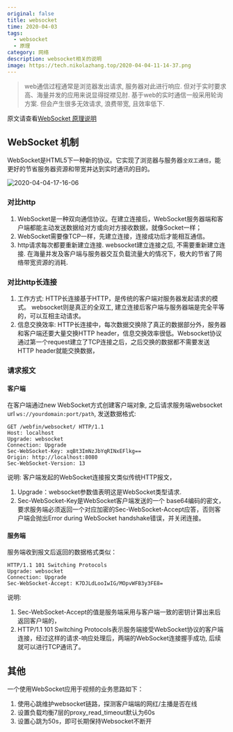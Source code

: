 ```yaml
---
original: false
title: websocket
time: 2020-04-03
tags: 
  - websocket
  - 原理
category: 网络
description: websocket相关的说明
image: https://tech.nikolazhang.top/2020-04-04-11-14-37.png
---
```


> web通信过程通常是浏览器发出请求, 服务器对此进行响应. 但对于实时要求高、海量并发的应用来说显得捉襟见肘. 基于web的实时通信一般采用轮询方案. 但会产生很多无效请求, 浪费带宽, 且效率低下.

原文请查看[WebSocket 原理说明](https://cloud.tencent.com/document/product/214/4150)

## WebSocket 机制

WebSocket是HTML5下一种新的协议。它实现了浏览器与服务器`全双工通信`，能更好的节省服务器资源和带宽并达到实时通讯的目的。

![2020-04-04-17-16-06](https://tech.nikolazhang.top/2020-04-04-17-16-06.png)

### 对比http

1. WebSocket是一种双向通信协议。在建立连接后，WebSocket服务器端和客户端都能主动发送数据给对方或向对方接收数据，就像Socket一样；
2. WebSocket需要像TCP一样，先建立连接，连接成功后才能相互通信。
3. http请求每次都要重新建立连接. websocket建立连接之后, 不需要重新建立连接. 在海量并发及客户端与服务器交互负载流量大的情况下，极大的节省了网络带宽资源的消耗.

### 对比http长连接

1. 工作方式: HTTP长连接基于HTTP，是传统的客户端对服务器发起请求的模式。 websocket则是真正的全双工, 建立连接后客户端与服务器端是完全平等的，可以互相主动请求。
2. 信息交换效率: HTTP长连接中，每次数据交换除了真正的数据部分外，服务器和客户端还要大量交换HTTP header，信息交换效率很低。Websocket协议通过第一个request建立了TCP连接之后，之后交换的数据都不需要发送 HTTP header就能交换数据，

### 请求报文

#### 客户端

在客户端通过new WebSocket方式创建客户端对象, 之后请求服务端websocket url `ws://yourdomain:port/path`, 发送数据格式:

```plain
GET /webfin/websocket/ HTTP/1.1
Host: localhost
Upgrade: websocket
Connection: Upgrade
Sec-WebSocket-Key: xqBt3ImNzJbYqRINxEFlkg==
Origin: http://localhost:8080
Sec-WebSocket-Version: 13
```

说明: 客户端发起的WebSocket连接报文类似传统HTTP报文，

1. Upgrade：websocket参数值表明这是WebSocket类型请求.
2. Sec-WebSocket-Key是WebSocket客户端发送的一个 base64编码的密文，要求服务端必须返回一个对应加密的Sec-WebSocket-Accept应答，否则客户端会抛出Error during WebSocket handshake错误，并关闭连接。

#### 服务端

服务端收到报文后返回的数据格式类似：

```plain
HTTP/1.1 101 Switching Protocols
Upgrade: websocket
Connection: Upgrade
Sec-WebSocket-Accept: K7DJLdLooIwIG/MOpvWFB3y3FE8=
```

说明:

1. Sec-WebSocket-Accept的值是服务端采用与客户端一致的密钥计算出来后返回客户端的，
2. HTTP/1.1 101 Switching Protocols表示服务端接受WebSocket协议的客户端连接，经过这样的请求-响应处理后，两端的WebSocket连接握手成功, 后续就可以进行TCP通讯了。

## 其他

一个使用WebSocket应用于视频的业务思路如下：

1. 使用心跳维护websocket链路，探测客户端端的网红/主播是否在线
2. 设置负载均衡7层的proxy_read_timeout默认为60s
3. 设置心跳为50s，即可长期保持Websocket不断开
